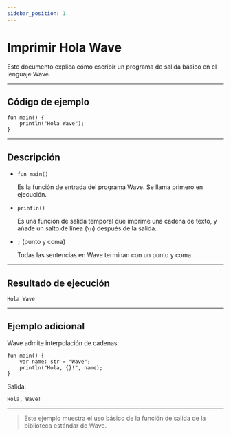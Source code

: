 ```yaml
---
sidebar_position: 1
---
```


# Imprimir Hola Wave

Este documento explica cómo escribir un programa de salida básico en el lenguaje Wave.

---

## Código de ejemplo

```wave
fun main() {
    println("Hola Wave");
}
```

---

## Descripción

- `fun main()`

    Es la función de entrada del programa Wave. Se llama primero en ejecución.

- `println()`

    Es una función de salida temporal que imprime una cadena de texto, y añade un salto de línea (`\n`) después de la salida.

- `;` (punto y coma)

    Todas las sentencias en Wave terminan con un punto y coma.

---

## Resultado de ejecución

```text
Hola Wave
```

---

## Ejemplo adicional

Wave admite interpolación de cadenas.

```wave
fun main() {
    var name: str = "Wave";
    println("Hola, {}!", name);
}
```

Salida:

```text
Hola, Wave!
```

---

> Este ejemplo muestra el uso básico de la función de salida de la biblioteca estándar de Wave.